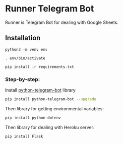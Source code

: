 # Runner Telegram Bot

Runner is Telegram Bot for dealing with Google Sheets.

## Installation
```python3 -m venv env```


```. env/bin/activate```


```pip install -r requirements.txt```


### Step-by-step:
Install [python-telegram-bot](https://pypi.org/project/python-telegram-bot/#introduction)
library

```bash
pip install python-telegram-bot --upgrade
```
Then library for getting environmental variables:

```bash
pip install python-dotenv
```
Then library for dealing with Heroku server:

```bash
pip install Flask
```
